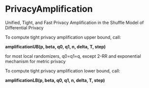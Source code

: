 # PrivacyAmplification

Unified, Tight, and Fast Privacy Amplification in the Shuffle Model of Differential Privacy

To compute tight privacy amplification upper bound, call:

<strong>amplificationUB(p, beta, q0, q1, n, delta, T, step)</strong>

for most local randomizers, q0=q1=q, except 2-RR and exponential mechanism for metric privacy


To compute tight privacy amplification lower bound, call:

<strong>amplificationLB(p, beta, q0, q1, n, delta, T, step)</strong>
